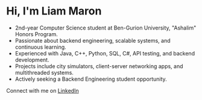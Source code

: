 # Hi, I'm Liam Maron

- 2nd-year Computer Science student at Ben-Gurion University, "Ashalim" Honors Program.  
- Passionate about backend engineering, scalable systems, and continuous learning.  
- Experienced with Java, C++, Python, SQL, C#, API testing, and backend development.  
- Projects include city simulators, client-server networking apps, and multithreaded systems.  
- Actively seeking a Backend Engineering student opportunity.

Connect with me on [LinkedIn](https://www.linkedin.com/in/liammaron/)
